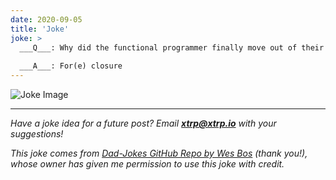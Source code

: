 ```yaml
---
date: 2020-09-05
title: 'Joke'
joke: >
  ___Q___: Why did the functional programmer finally move out of their house?
  
  ___A___: For(e) closure
---
```


![Joke Image](https://private.xtrp.io/projects/DailyDeveloperJokes/public_image_server/images/5e1259b02befe.png)

---
*Have a joke idea for a future post? Email **[xtrp@xtrp.io](mailto:xtrp@xtrp.io)** with your suggestions!*

*This joke comes from [Dad-Jokes GitHub Repo by Wes Bos](https://github.com/wesbos/dad-jokes) (thank you!), whose owner has given me permission to use this joke with credit.*

<!-- 
Joke text:
**Q**: Why did the functional programmer finally move out of their house?

**A**: For(e) closure
 -->


